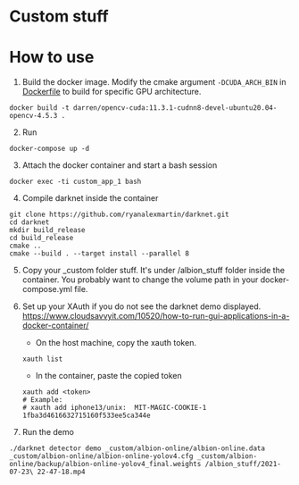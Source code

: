 # Custom stuff

# How to use
1. Build the docker image. 
Modify the cmake argument `-DCUDA_ARCH_BIN` in [Dockerfile](Dockerfile) to build for specific GPU architecture.
```
docker build -t darren/opencv-cuda:11.3.1-cudnn8-devel-ubuntu20.04-opencv-4.5.3 .
```

2. Run
```
docker-compose up -d
```

3. Attach the docker container and start a bash session
```
docker exec -ti custom_app_1 bash
```

4. Compile darknet inside the container
```
git clone https://github.com/ryanalexmartin/darknet.git
cd darknet
mkdir build_release
cd build_release
cmake ..
cmake --build . --target install --parallel 8
```

5. Copy your _custom folder stuff. It's under /albion_stuff folder inside the container. You probably want to change the volume path in your docker-compose.yml file.

6. Set up your XAuth if you do not see the darknet demo displayed.
https://www.cloudsavvyit.com/10520/how-to-run-gui-applications-in-a-docker-container/
    - On the host machine, copy the xauth token.
    ```
    xauth list
    ```
    - In the container, paste the copied token
    ```
    xauth add <token>
    # Example:
    # xauth add iphone13/unix:  MIT-MAGIC-COOKIE-1  1fba3d4616632715160f533ee5ca344e
    ```

7. Run the demo
```
./darknet detector demo _custom/albion-online/albion-online.data _custom/albion-online/albion-online-yolov4.cfg _custom/albion-online/backup/albion-online-yolov4_final.weights /albion_stuff/2021-07-23\ 22-47-18.mp4
```
